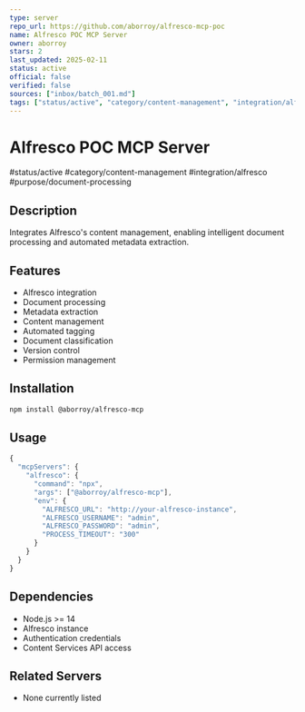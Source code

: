 ```yaml
---
type: server
repo_url: https://github.com/aborroy/alfresco-mcp-poc
name: Alfresco POC MCP Server
owner: aborroy
stars: 2
last_updated: 2025-02-11
status: active
official: false
verified: false
sources: ["inbox/batch_001.md"]
tags: ["status/active", "category/content-management", "integration/alfresco", "purpose/document-processing"]
---
```


# Alfresco POC MCP Server

#status/active #category/content-management #integration/alfresco #purpose/document-processing

## Description

Integrates Alfresco's content management, enabling intelligent document processing and automated metadata extraction.

## Features

- Alfresco integration
- Document processing
- Metadata extraction
- Content management
- Automated tagging
- Document classification
- Version control
- Permission management

## Installation

```bash
npm install @aborroy/alfresco-mcp
```

## Usage

```javascript
{
  "mcpServers": {
    "alfresco": {
      "command": "npx",
      "args": ["@aborroy/alfresco-mcp"],
      "env": {
        "ALFRESCO_URL": "http://your-alfresco-instance",
        "ALFRESCO_USERNAME": "admin",
        "ALFRESCO_PASSWORD": "admin",
        "PROCESS_TIMEOUT": "300"
      }
    }
  }
}
```

## Dependencies

- Node.js >= 14
- Alfresco instance
- Authentication credentials
- Content Services API access

## Related Servers

- None currently listed